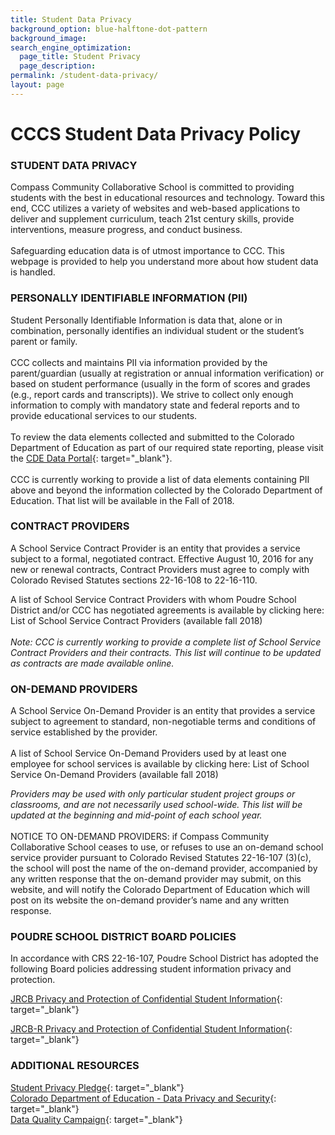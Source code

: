 ```yaml
---
title: Student Data Privacy
background_option: blue-halftone-dot-pattern
background_image:
search_engine_optimization:
  page_title: Student Privacy
  page_description:
permalink: /student-data-privacy/
layout: page
---
```


# CCCS Student Data Privacy Policy

### STUDENT DATA PRIVACY

Compass Community Collaborative School is committed to providing students with the best in educational resources and technology. Toward this end, CCC utilizes a variety of websites and web-based applications to deliver and supplement curriculum, teach 21st century skills, provide interventions, measure progress, and conduct business.<br><br>Safeguarding education data is of utmost importance to CCC. This webpage is provided to help you understand more about how student data is handled.

### PERSONALLY IDENTIFIABLE INFORMATION (PII)

Student Personally Identifiable Information is data that, alone or in combination, personally identifies an individual student or the student’s parent or family.<br><br>CCC collects and maintains PII via information provided by the parent/guardian (usually at registration or annual information verification) or based on student performance (usually in the form of scores and grades (e.g., report cards and transcripts)). We strive to collect only enough information to comply with mandatory state and federal reports and to provide educational services to our students.<br><br>To review the data elements collected and submitted to the Colorado Department of Education as part of our required state reporting, please visit the&nbsp;[CDE Data Portal](http://www.eddataportal.info/cde){: target="_blank"}.<br><br>CCC is currently working to provide a list of data elements containing PII above and beyond the information collected by the Colorado Department of Education. That list will be available in the Fall of 2018.

### CONTRACT PROVIDERS

A School Service Contract Provider is an entity that provides a service subject to a formal, negotiated contract. Effective August 10, 2016 for any new or renewal contracts, Contract Providers must agree to comply with Colorado Revised Statutes sections 22-16-108 to 22-16-110.&nbsp;

A list of School Service Contract Providers with whom Poudre School District and/or CCC has negotiated agreements is available by clicking here: List of School Service Contract Providers (available fall 2018)<br><br>*Note: CCC is currently working to provide a complete list of School Service Contract Providers and their contracts. This list will continue to be updated as contracts are made available online.*

### ON-DEMAND PROVIDERS

A School Service On-Demand Provider is an entity that provides a service subject to agreement to standard, non-negotiable terms and conditions of service established by the provider.<br><br>A list of School Service On-Demand Providers used by at least one employee for school services is available by clicking here: List of School Service On-Demand Providers (available fall 2018)

*Providers may be used with only particular student project groups or classrooms, and are not necessarily used school-wide. This list will be updated at the beginning and mid-point of each school year.*<br><br>NOTICE TO ON-DEMAND PROVIDERS: if Compass Community Collaborative School ceases to use, or refuses to use an on-demand school service provider pursuant to Colorado Revised Statutes 22-16-107 (3)(c), the school will post the name of the on-demand provider, accompanied by any written response that the on-demand provider may submit, on this website, and will notify the Colorado Department of Education which will post on its website the on-demand provider’s name and any written response.

### POUDRE SCHOOL DISTRICT BOARD POLICIES

In accordance with CRS 22-16-107, Poudre School District has adopted the following Board policies addressing student information privacy and protection.

[JRCB Privacy and Protection of Confidential Student Information](https://9eb1bb01-a-23acab0d-s-sites.googlegroups.com/a/weldre4.k12.co.us/board-of-education/section-j-students/JRCB?attachauth=ANoY7coJdh7sOXETLASZjmVAA29JYhhFhDw0EDwCHlK6RARyeB-U96JDdUGPogYrWLtw98tomNKe45yNPBaR7Qtc0qCEZOdsv6UQJp6NfbGnRsczCiGonWAFeZfBc9i2PxAOcgA-jsmazy8mv4ytnAPjhmoLymSy5LfQps_1VfacUB6LEMOTmQqb_BWyuVbYWceK7fPzwLOinVvYOdOAevTL8xPL2_hau7-MM-IwvsKLVCDjH_jUuUE%3D&amp;attredirects=1){: target="_blank"}

[JRCB-R Privacy and Protection of Confidential Student Information](https://9eb1bb01-a-23acab0d-s-sites.googlegroups.com/a/weldre4.k12.co.us/board-of-education/section-j-students/JRCB-R?attachauth=ANoY7coblJ0i7rW0JWRHmefj-UCJplr-G2o_mDeRDdL5l2ImWSlhSQHADIUOFZj78e2naqq9mcFANefH24shFj1990tDljuCmpzKUok0T2J8HB-a7lXW7ZrEgX3DbtDZu6UnAz-esSsjZ2KP_1KK70nzZ1hKtm9NsbFSTq3xtri6Dz2-GcRCcx-mUleK8g8BRmhVNt_scihmf6JBUBKQs5w8PXpsHEkCMMdPhcWqAebERh4GVcawpHmzQU_4sTdnQ24P0E4hd79M&amp;attredirects=1){: target="_blank"}

### ADDITIONAL RESOURCES

[Student Privacy Pledge](https://studentprivacypledge.org/privacy-pledge/){: target="_blank"}<br>[Colorado Department of Education - Data Privacy and Security](https://www.cde.state.co.us/dataprivacyandsecurity/parentinfo){: target="_blank"}<br>[Data Quality Campaign](https://dataqualitycampaign.org/){: target="_blank"}

&nbsp;